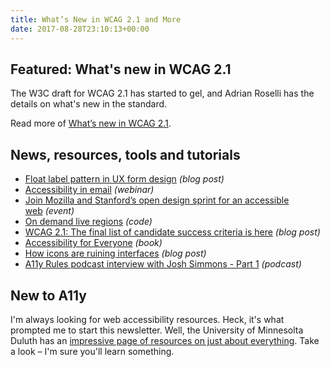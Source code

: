 ```yaml
---
title: What’s New in WCAG 2.1 and More
date: 2017-08-28T23:10:13+00:00
---
```


## Featured: What's new in WCAG 2.1

The W3C draft for WCAG 2.1 has started to gel, and Adrian Roselli has the details on what's new in the standard.

Read more of [What’s new in WCAG 2.1](http://adrianroselli.com/2017/08/whats-new-in-wcag-2-1.html).

## News, resources, tools and tutorials

* [Float label pattern in UX form design](https://uxplanet.org/float-label-pattern-in-ux-form-design-7ab5e33010ab) _(blog post)_
* [Accessibility in email](https://www.emailonacid.com/blog/article/email-marketing/accessibility-in-email-webinar-recap) _(webinar)_
* [Join Mozilla and Stanford’s open design sprint for an accessible web](https://medium.com/mozilla-open-innovation/join-mozilla-and-stanfords-open-design-sprint-for-an-accessible-web-f6ee4bbf3fe6) _(event)_
* [On demand live regions](https://github.com/Heydon/on-demand-live-region) _(code)_
* [WCAG 2.1: The final list of candidate success criteria is here](http://davidmacd.com/blog/wcag-2.1-quick-guide.html) _(blog post)_
* [Accessibility for Everyone](https://abookapart.com/products/accessibility-for-everyone) _(book)_
* [How icons are ruining interfaces](https://axesslab.com/icons-ruining-interfaces/) _(blog post)_
* [A11y Rules podcast interview with Josh Simmons - Part 1](https://www.patreon.com/posts/13975712) _(podcast)_

## New to A11y

I'm always looking for web accessibility resources. Heck, it's what prompted me to start this newsletter. Well, the University of Minnesolta Duluth has an [impressive page of resources on just about everything](https://www.abilitynet.org.uk/blog/five-golden-rules-compliant-alt-text). Take a look – I'm sure you'll learn something.